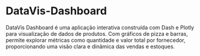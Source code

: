 # DataVis-Dashboard
DataVis Dashboard é uma aplicação interativa construída com Dash e Plotly para visualização de dados de produtos. Com gráficos de pizza e barras, permite explorar métricas como quantidade e valor total por fornecedor, proporcionando uma visão clara e dinâmica das vendas e estoques.
